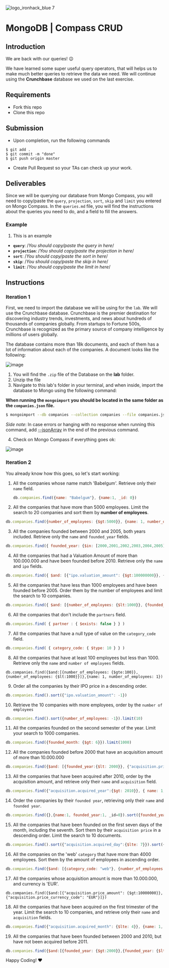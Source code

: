 ![logo_ironhack_blue 7](https://user-images.githubusercontent.com/23629340/40541063-a07a0a8a-601a-11e8-91b5-2f13e4e6b441.png)

# MongoDB | Compass CRUD

## Introduction

We are back with our queries! :wink:

We have learned some super useful query operators, that will helps us to make much better queries to retrieve the data we need. We will continue using the **Crunchbase** database we used on the last exercise.

## Requirements

- Fork this repo
- Clone this repo

## Submission

- Upon completion, run the following commands

```
$ git add .
$ git commit -m "done"
$ git push origin master
```

- Create Pull Request so your TAs can check up your work.

## Deliverables

Since we will be querying our database from Mongo Compass, you will need to copy/paste the `query`, `projection`, `sort`, `skip` and `limit` you entered on Mongo Compass. In the `queries.md` file, you will find the instructions about the queries you need to do, and a field to fill the answers.

### Example

1. This is an example

- **`query`**: /_You should copy/paste the query in here_/
- **`projection`**: /_You should copy/paste the projection in here_/
- **`sort`**: /_You should copy/paste the sort in here_/
- **`skip`**: /_You should copy/paste the skip in here_/
- **`limit`**: /_You should copy/paste the limit in here_/

## Instructions

### Iteration 1

First, we need to import the database we will be using for the `lab`. We will use the Crunchbase database. Crunchbase is the premier destination for discovering industry trends, investments, and news about hundreds of thousands of companies globally. From startups to Fortune 500s, Crunchbase is recognized as the primary source of company intelligence by millions of users globally.

The database contains more than 18k documents, and each of them has a lot of information about each of the companies. A document looks like the following:

![image](https://user-images.githubusercontent.com/23629340/36494916-d6db1770-1733-11e8-903e-5119b3c1b688.png)

1. You will find the `.zip` file of the Database on the **lab** folder.
2. Unzip the file
3. Navigate to this lab's folder in your terminal, and when inside, import the database to Mongo using the following command:

__When running the `mongoimport` you should be located in the same folder as the `companies.json` file.__

```bash
$ mongoimport --db companies --collection companies --file companies.json
```

_Side note_: In case errors or hanging with no response when running this command, add [--jsonArray](https://docs.mongodb.com/manual/reference/program/mongoimport/#cmdoption-mongoimport-jsonarray) in the end of the previous command.

4. Check on Mongo Compass if everything goes ok:

![image](https://user-images.githubusercontent.com/23629340/36534191-1f1bc5ec-17c6-11e8-9463-4945679b98c0.png)

### Iteration 2

You already know how this goes, so let's start working:

1. All the companies whose name match 'Babelgum'. Retrieve only their `name` field.

   ```js
   db.companies.find({name: "Babelgum"}, {name:1, _id: 0})
   ```

   

2. All the companies that have more than 5000 employees. Limit the search to 20 companies and sort them by **number of employees**.

```js
db.companies.find({number_of_employees: {$gt:5000}}, {name: 1, number_of_employees: 1, _id:0}).sort({number_of_employees: 1}).limit(20)
```



3. All the companies founded between 2000 and 2005, both years included. Retrieve only the `name` and `founded_year` fields.

```js
db.companies.find({ founded_year: {$in: [2000,2001,2002,2003,2004,2005]} }, {name: 1, founded_year: 1, _id:0})
```



4. All the companies that had a Valuation Amount of more than 100.000.000 and have been founded before 2010. Retrieve only the `name` and `ipo` fields.

```js
db.companies.find({ $and: [{"ipo.valuation_amount": {$gt:100000000}}, {founded_year: {$lt:2010} }]},{name: 1, ipo: 1, _id:0})  
```



5. All the companies that have less than 1000 employees and have been founded before 2005. Order them by the number of employees and limit the search to 10 companies.

```js
db.companies.find({ $and: [{number_of_employees: {$lt:1000}}, {founded_year: {$lt:2005} }]}).sort({number_of_employees:1}).limit(10)
```



6. All the companies that don't include the `partners` field.

```js
db.companies.find( { partner : { $exists: false } } )
```



7. All the companies that have a null type of value on the `category_code` field.

```js
db.companies.find( { category_code: { $type: 10 } } )
```



8. All the companies that have at least 100 employees but less than 1000. Retrieve only the `name` and `number of employees` fields.

```
db.companies.find({$and:[{number_of_employees: {$gte:100}}, {number_of_employees: {$lt:1000}}]},{name: 1, number_of_employees: 1})
```



9. Order all the companies by their IPO price in a descending order.

```js
db.companies.find().sort({"ipo.valuation_amount": -1})
```



10. Retrieve the 10 companies with more employees, order by the `number of employees`

```js
db.companies.find().sort({number_of_employees: -1}).limit(10)
```



11. All the companies founded on the second semester of the year. Limit your search to 1000 companies.

```js
db.companies.find({founded_month: {$gt: 6}}).limit(1000)
```



12. All the companies founded before 2000 that have an acquisition amount of more than 10.000.000

```js
db.companies.find({$and: [{founded_year:{$lt: 2000}}, {"acquisition.price_amount": {$gt:10000000}}] })
```



13. All the companies that have been acquired after 2010, order by the acquisition amount, and retrieve only their `name` and `acquisition` field.

```js
db.companies.find({"acquisition.acquired_year":{$gt: 2010}}, { name: 1, acquisition: 1, _id:0})
```



14. Order the companies by their `founded year`, retrieving only their `name` and `founded year`.

```js
db.companies.find({},{name:1, founded_year:1, _id=0}).sort({founded_year:1}).limit(1000)
```



15. All the companies that have been founded on the first seven days of the month, including the seventh. Sort them by their `acquisition price` in a descending order. Limit the search to 10 documents.

```js
db.companies.find().sort({"acquisition.acquired_day":{$lte: 7}}).sort({"acquisition.price_amount":-1}).limit(10)
```



16. All the companies on the 'web' `category` that have more than 4000 employees. Sort them by the amount of employees in ascending order.

```js
db.companies.find({$and: [{category_code: "web"}, {number_of_employees: {$gt:4000}}]}).sort({number_of_employees: 1})
```



17. All the companies whose acquisition amount is more than 10.000.000, and currency is 'EUR'.

```
db.companies.find({$and:[{"acquisition.price_amount": {$gt:10000000}}, {"acquisition.price_currency_code": "EUR"}]})
```



18. All the companies that have been acquired on the first trimester of  the year. Limit the search to 10 companies, and retrieve only their `name` and `acquisition` fields.

```js
db.companies.find({"acquisition.acquired_month": {$lte: 4}}, {name: 1, acquisition:1, _id:0}).limit(1000)
```



19. All the companies that have been founded between 2000 and 2010, but have not been acquired before 2011.

```js
db.companies.find({$and:[{founded_year: {$gt:2000}},{founded_year: {$lt:2010}},{"acquisition.acquired_year": {$gte:2011}}]})
```



Happy Coding! :heart:

